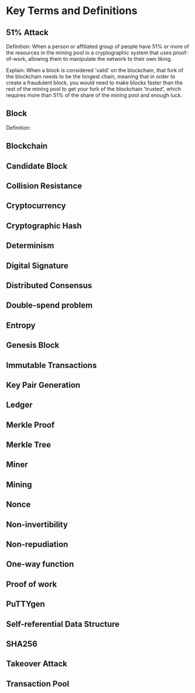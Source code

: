 # Key Terms and Definitions

## 51% Attack

Definition: When a person or affiliated group of people have 51% or more of the resources in the mining pool in a cryptographic system that uses proof-of-work, allowing them to manipulate the network to their own liking.

Explain: When a block is considered 'valid' on the blockchain, that fork of the blockchain needs to be the longest chain, meaning that in order to create a fraudulent block, you would need to make blocks faster than the rest of the mining pool to get your fork of the blockchain 'trusted', which requires more than 51% of the share of the mining pool and enough luck.

## Block

Definition: 

## Blockchain

## Candidate Block

## Collision Resistance

## Cryptocurrency

## Cryptographic Hash

## Determinism

## Digital Signature

## Distributed Consensus

## Double-spend problem

## Entropy

## Genesis Block

## Immutable Transactions

## Key Pair Generation

## Ledger

## Merkle Proof

## Merkle Tree

## Miner

## Mining

## Nonce

## Non-invertibility

## Non-repudiation

## One-way function

## Proof of work

## PuTTYgen

## Self-referential Data Structure

## SHA256

## Takeover Attack

## Transaction Pool
